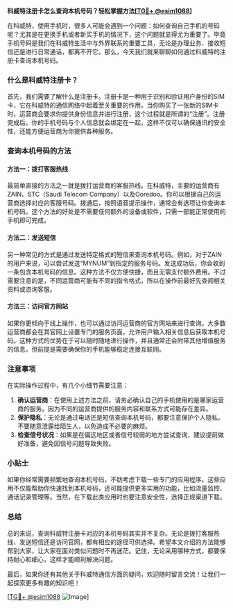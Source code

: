 **科威特注册卡怎么查询本机号码？轻松掌握方法[[TG💪+ @esim1088](https://t.me/s/esim1088)]**

在科威特，使用手机时，很多人可能会遇到一个问题：如何查询自己手机的号码呢？尤其是在更换手机或者新买手机的情况下，这个问题就显得尤为重要了。毕竟手机号码是我们在科威特生活中与外界联系的重要工具，无论是办理业务、接收短信还是进行日常通话，都离不开它。那么，今天我们就来聊聊如何通过科威特的注册卡查询本机号码。

### 什么是科威特注册卡？

首先，我们需要了解什么是注册卡。注册卡是一种用于识别和验证用户身份的SIM卡，它在科威特的通信网络中起着至关重要的作用。当你购买了一张新的SIM卡时，运营商会要求你提供身份信息并进行注册，这个过程就是所谓的“注册”。注册完成后，你的手机号码与个人信息就会绑定在一起，这样不仅可以确保通讯的安全性，还能方便运营商为你提供各种服务。

### 查询本机号码的方法

#### 方法一：拨打客服热线
最简单直接的方法之一就是拨打运营商的客服热线。在科威特，主要的运营商有ZAIN、STC（Saudi Telecom Company）以及Ooredoo。你可以根据自己的运营商选择对应的客服号码。拨通后，按照语音提示操作，通常会有选项让你查询本机号码。这个方法的好处是不需要任何额外的设备或软件，只需一部能正常使用的手机即可完成。

#### 方法二：发送短信
另一种常见的方式是通过发送特定格式的短信来查询本机号码。例如，对于ZAIN的用户来说，可以尝试发送“MYNUM”到指定的服务号码。发送成功后，你会收到一条包含本机号码的信息。这种方法不仅方便快捷，而且无需支付额外费用。不过需要注意的是，不同运营商可能有不同的指令格式，所以在操作前最好先查阅相关资料或咨询客服。

#### 方法三：访问官方网站
如果你更倾向于线上操作，也可以通过访问运营商的官方网站来进行查询。大多数运营商都会在其官网上设置专门的服务页面，允许用户输入相关信息后获取本机号码。这种方式的优势在于可以随时随地进行操作，并且通常还会附带其他增值服务的信息。但前提是需要确保你的手机能够稳定连接互联网。

### 注意事项
在实际操作过程中，有几个小细节需要注意：

1. **确认运营商**：在使用上述方法之前，请务必确认自己的手机使用的是哪家运营商的服务。因为不同的运营商提供的服务内容和联系方式可能存在差异。
2. **保护隐私**：无论是通过电话还是短信查询本机号码，都要注意保护个人隐私。不要随意泄露给陌生人，以免造成不必要的麻烦。
3. **检查信号状况**：如果是在偏远地区或者信号较弱的地方尝试查询，建议提前做好准备，避免因信号问题导致失败。

### 小贴士
如果你经常需要频繁地查询本机号码，不妨考虑下载一些专门的应用程序。这些应用不仅能帮助你快速找到本机号码，还可能提供更多实用的功能，比如流量监控、通话记录管理等。当然，在下载此类应用时也要注意安全性，选择正规渠道下载。

### 总结
总的来说，查询科威特注册卡对应的本机号码其实并不复杂。无论是拨打客服热线、发送短信还是访问官网，都有相应的途径可供选择。希望本文介绍的方法能够帮到大家，让大家在面对类似问题时不再迷茫。记住，无论采用哪种方式，都要保持耐心和细心，这样才能顺利解决问题。

最后，如果你还有其他关于科威特通信方面的疑问，欢迎随时留言交流！让我们一起探索更多有趣的知识吧！

[[TG💪+ @esim1088](https://t.me/s/esim1088) ![Image](https://i.postimg.cc/4NQfJmqS/Snipaste-2025-05-13-00-14-12.png)]